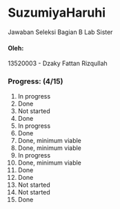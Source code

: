 # SuzumiyaHaruhi
Jawaban Seleksi Bagian B Lab Sister

#### Oleh:
13520003 - Dzaky Fattan Rizqullah


### Progress: **(4/15)**
1. In progress
2. Done
3. Not started
4. Done
5. In progress
6. Done
7. Done, minimum viable
8. Done, minimum viable
9. In progress
10. Done, minimum viable
11. Done
12. Done
13. Not started
14. Not started
15. Done
